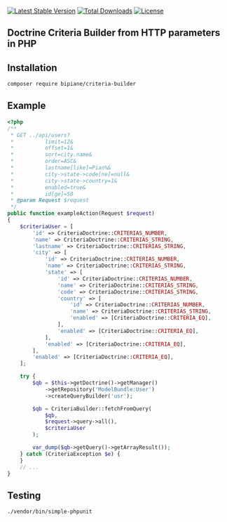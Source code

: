 [![Latest Stable Version](https://poser.pugx.org/bipiane/criteria-builder/v/stable)](https://packagist.org/packages/bipiane/criteria-builder)
[![Total Downloads](https://poser.pugx.org/bipiane/criteria-builder/downloads)](https://packagist.org/packages/bipiane/criteria-builder)
[![License](https://poser.pugx.org/bipiane/criteria-builder/license)](https://packagist.org/packages/bipiane/criteria-builder)

Doctrine Criteria Builder from HTTP parameters in PHP
------------

Installation
------------

```bash
composer require bipiane/criteria-builder
```

Example
------------

```php
<?php
/**
 * GET ../api/users?
 *          limit=12&
 *          offset=1&
 *          sort=city.name&
 *          order=ASC&
 *          lastname[like]=Pian%&
 *          city->state->code[ne]=null&
 *          city->state->country=1&
 *          enabled=true&
 *          id[ge]=50
 * @param Request $request
 */
public function exampleAction(Request $request)
{
    $criteriaUser = [
        'id' => CriteriaDoctrine::CRITERIAS_NUMBER,
        'name' => CriteriaDoctrine::CRITERIAS_STRING,
        'lastname' => CriteriaDoctrine::CRITERIAS_STRING,
        'city' => [
            'id' => CriteriaDoctrine::CRITERIAS_NUMBER,
            'name' => CriteriaDoctrine::CRITERIAS_STRING,
            'state' => [
                'id' => CriteriaDoctrine::CRITERIAS_NUMBER,
                'name' => CriteriaDoctrine::CRITERIAS_STRING,
                'code' => CriteriaDoctrine::CRITERIAS_STRING,
                'country' => [
                    'id' => CriteriaDoctrine::CRITERIAS_NUMBER,
                    'name' => CriteriaDoctrine::CRITERIAS_STRING,
                    'enabled' => [CriteriaDoctrine::CRITERIA_EQ],
                ],
                'enabled' => [CriteriaDoctrine::CRITERIA_EQ],
            ],
            'enabled' => [CriteriaDoctrine::CRITERIA_EQ],
        ],
        'enabled' => [CriteriaDoctrine::CRITERIA_EQ],
    ];

    try {
        $qb = $this->getDoctrine()->getManager()
            ->getRepository('ModelBundle:User')
            ->createQueryBuilder('usr');

        $qb = CriteriaBuilder::fetchFromQuery(
            $qb,
            $request->query->all(),
            $criteriaUser
        );

        var_dump($qb->getQuery()->getArrayResult());
    } catch (CriteriaException $e) {
    }
    // ...
}
```

Testing
------------

```
./vendor/bin/simple-phpunit
```